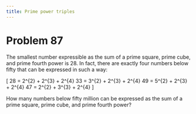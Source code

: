 ```yaml
---
title: Prime power triples
---
```

# Problem 87

The smallest number expressible as the sum of a prime square, prime cube, and prime fourth power is 28. In fact, there are exactly four numbers below fifty that can be expressed in such a way:

\[
28 = 2^{2} + 2^{3} + 2^{4}
33 = 3^{2} + 2^{3} + 2^{4}
49 = 5^{2} + 2^{3} + 2^{4}
47 = 2^{2} + 3^{3} + 2^{4}
\]

How many numbers below fifty million can be expressed as the sum of a prime square, prime cube, and prime fourth power?

